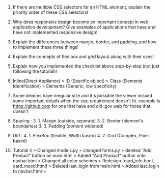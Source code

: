 1. If there are multiple CSS selectors for an HTML element, explain the priority order of these CSS selectors!
2. Why does responsive design become an important concept in web application development? Give examples of applications that have and have not implemented responsive design!
3. Explain the differences between margin, border, and padding, and how to implement these three things!
4. Explain the concepts of flex box and grid layout along with their uses!
5. Explain how you implemented the checklist above step-by-step (not just following the tutorial)!

1. Inline(Direct Appliance) > ID (Specific object) > Class (Elements Identification) > Elements (Generic, low specificity)
2. Some devices have irregular size and it's possible the viewer missed some important details when the size requirement doesn't fit. example is https://github.com for one that have and old .gov web for those that doesn't
3. Spacing :
	3. 1. Margin (outside, seperate)
	3. 2. Border (element's boundaries)
	3. 3. Padding (content widened)
4. Diff :
	4. 1. FlexBox (flexible, Width based)
	4. 2. Grid (Complex, Pixel based)
5. Tutorial 4 > Changed models.py > changed forms.py > deleted "Add Product" button on main.html > Added "Add Product" button onto navbar.html > Changed all color schemes > Redesign [card_info.html, card_mood.html] > Deleted last_login from main.html > Added last_login to navbar.html >